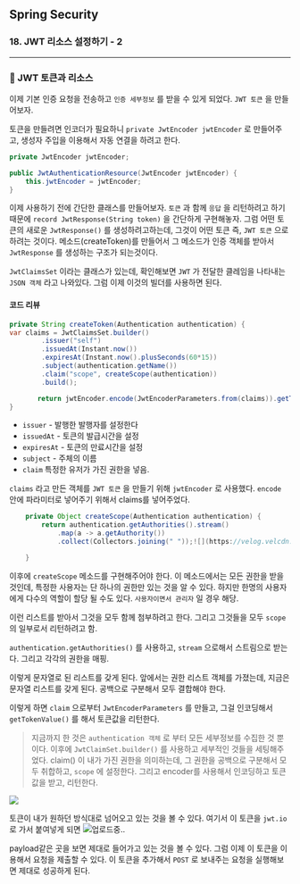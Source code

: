 ## Spring Security

### 18. JWT 리소스 설정하기 - 2

---

### 📌 JWT 토큰과 리소스

이제 기본 인증 요청을 전송하고 `인증 세부정보` 를 받을 수 있게 되었다.
`JWT 토큰` 을 만들어보자.

토큰을 만들려면 인코더가 필요하니 `private JwtEncoder jwtEncoder` 로 만들어주고, 생성자 주입을 이용해서 자동 연결을 하려고 한다.

```java
private JwtEncoder jwtEncoder;

public JwtAuthenticationResource(JwtEncoder jwtEncoder) {
	this.jwtEncoder = jwtEncoder;
}
```

이제 사용하기 전에 간단한 클래스를 만들어보자. `토큰` 과 함께 `응답` 을 리턴하려고 하기 때문에 `record JwtResponse(String token)` 을 간단하게 구현해놓자.
그럼 어떤 토큰의 새로운 `JwtResponse()` 를 생성하려고하는데, 그것이 어떤 토큰 즉, `JWT 토큰` 으로 하려는 것이다. 메소드(createToken)를 만들어서 그 메소드가 인증 객체를 받아서 `JwtResponse` 를 생성하는 구조가 되는것이다.

`JwtClaimsSet` 이라는 클래스가 있는데, 확인해보면 `JWT` 가 전달한 클레임을 나타내는 `JSON 객체` 라고 나와있다. 그럼 이제 이것의 빌더를 사용하면 된다.

#### 코드 리뷰

```java
private String createToken(Authentication authentication) {
var claims = JwtClaimsSet.builder()
		.issuer("self")
		.issuedAt(Instant.now())
		.expiresAt(Instant.now().plusSeconds(60*15))
		.subject(authentication.getName())
		.claim("scope", createScope(authentication))
		.build();

	   return jwtEncoder.encode(JwtEncoderParameters.from(claims)).getTokenValue();
}
```

- `issuer` - 발행한 발행자를 설정한다
- `issuedAt` - 토큰의 발급시간을 설정
- `expiresAt` - 토큰의 만료시간을 설정
- `subject` - 주체의 이름
- `claim` 특정한 유저가 가진 권한을 넣음.

`claims` 라고 만든 객체를 `JWT 토큰` 을 만들기 위해 `jwtEncoder` 로 사용했다.
`encode` 안에 파라미터로 넣어주기 위해서 claims를 넣어주었다.

```java
	private Object createScope(Authentication authentication) {
		return authentication.getAuthorities().stream()
			.map(a -> a.getAuthority())
            .collect(Collectors.joining(" "));![](https://velog.velcdn.com/images/bibiboy/post/22f2d934-c45f-4d9f-8756-81493d81c276/image.png)

	}
```

이후에 `createScope` 메소드를 구현해주어야 한다.
이 메소드에서는 모든 권한을 받을것인데, 특정한 사용자는 단 하나의 권한만 있는 것을 알 수 있다. 하지만 한명의 사용자에게 다수의 역할이 할당 될 수도 있다. `사용자이면서 관리자` 일 경우 해당.

이런 리스트를 받아서 그것을 모두 함께 첨부하려고 한다.
그리고 그것들을 모두 `scope` 의 일부로서 리턴하려고 함.

`authentication.getAuthorities()` 를 사용하고, `stream` 으로해서 스트림으로 받는다.
그리고 각각의 권한을 매핑.

이렇게 문자열로 된 리스트를 갖게 된다.
앞에서는 권한 리스트 객체를 가졌는데, 지금은 문자열 리스트를 갖게 된다.
공백으로 구분해서 모두 결합해야 한다.

이렇게 하면 `claim` 으로부터 `JwtEncoderParameters` 를 만들고, 그걸 인코딩해서 `getTokenValue()` 를 해서 토큰값을 리턴한다.

> 지금까지 한 것은 `authentication 객체` 로 부터 모든 세부정보를 수집한 것 뿐이다.
> 이후에 `JwtClaimSet.builder()` 를 사용하고 세부적인 것들을 세팅해주었다.
> claim() 이 내가 가진 권한을 의미하는데, 그 권한을 공백으로 구분해서 모두 취합하고, `scope` 에 설정한다. 그리고 encoder를 사용해서 인코딩하고 토큰값을 받고, 리턴한다.

![](https://velog.velcdn.com/images/bibiboy/post/31f2b2fe-4c7a-46cd-be8a-53abdf081e22/image.png)

토큰이 내가 원하던 방식대로 넘어오고 있는 것을 볼 수 있다.
여기서 이 토큰을 `jwt.io` 로 가서 붙여넣게 되면
![업로드중..](blob:https://velog.io/54fbb844-c5a3-4547-9a18-35171b800ae6)

payload같은 곳을 보면 제대로 들어가고 있는 것을 볼 수 있다.
그럼 이제 이 토큰을 이용해서 요청을 제출할 수 있다. 이 토큰을 추가해서 `POST` 로 보내주는 요청을 실행해보면 제대로 성공하게 된다.

